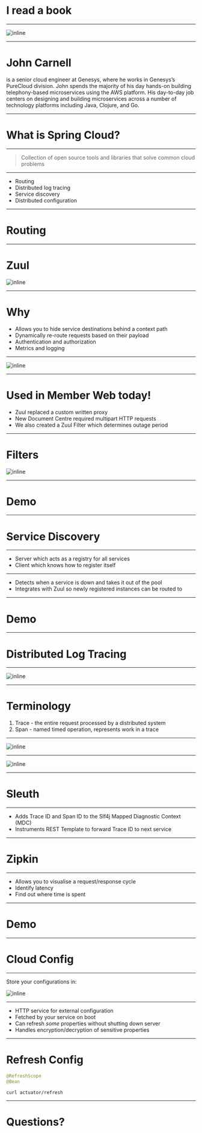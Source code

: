 # I read a book

---

![inline](images/spring_in_action.png)

---

# John Carnell

is a senior cloud engineer at Genesys, where he works in Genesys’s PureCloud division. John spends the majority of his day hands-on building telephony-based microservices using the AWS platform. His day-to-day job centers on designing and building microservices across a number of technology platforms including Java, Clojure, and Go.

---

# What is Spring Cloud?

---

> Collection of open source tools and libraries that solve common cloud problems

---

* Routing
* Distributed log tracing
* Service discovery
* Distributed configuration

---

# Routing

---

# Zuul

![inline](images/zuul.png)

---

# Why

* Allows you to hide service destinations behind a context path
* Dynamically re-route requests based on their payload
* Authentication and authorization
* Metrics and logging

---

![inline](images/zuul_arch.png)

---

# Used in Member Web today!

* Zuul replaced a custom written proxy
* New Document Centre required multipart HTTP requests
* We also created a Zuul Filter which determines outage period

---

# Filters

![inline](images/zuul_filters.png)

---

# Demo

---

# Service Discovery

---

* Server which acts as a registry for all services
* Client which knows how to register itself

---

* Detects when a service is down and takes it out of the pool
* Integrates with Zuul so newly registered instances can be routed to

---

# Demo

---

# Distributed Log Tracing

---

![inline](images/murder_mystery.png)

---

# Terminology

1. Trace - the entire request processed by a distributed system
2. Span - named timed operation, represents work in a trace

---

![inline](images/distributed_logging_before.png)

---

![inline](images/distributed_logging.png)

---

# Sleuth

---

* Adds Trace ID and Span ID to the Slf4j Mapped Diagnostic Context (MDC)
* Instruments REST Template to forward Trace ID to next service

---

# Zipkin

---

* Allows you to visualise a request/response cycle
* Identify latency
* Find out where time is spent

---

# Demo

---

# Cloud Config

---

Store your configurations in:

![inline](images/drake.jpg)

---

* HTTP service for external configuration
* Fetched by your service on boot
* Can refresh *some* properties without shutting down server
* Handles encryption/decryption of sensitive properties

---

# Refresh Config

```java
@RefreshScope
@Bean
```

```shell
curl actuator/refresh
```

---

# Questions?